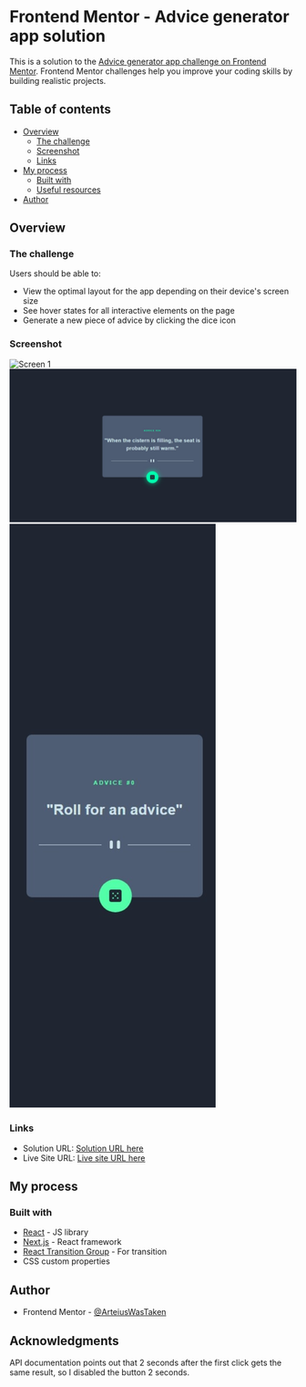# Frontend Mentor - Advice generator app solution

This is a solution to the [Advice generator app challenge on Frontend Mentor](https://www.frontendmentor.io/challenges/advice-generator-app-QdUG-13db). Frontend Mentor challenges help you improve your coding skills by building realistic projects.

## Table of contents

- [Overview](#overview)
  - [The challenge](#the-challenge)
  - [Screenshot](#screenshot)
  - [Links](#links)
- [My process](#my-process)
  - [Built with](#built-with)
  - [Useful resources](#useful-resources)
- [Author](#author)

## Overview

### The challenge

Users should be able to:

- View the optimal layout for the app depending on their device's screen size
- See hover states for all interactive elements on the page
- Generate a new piece of advice by clicking the dice icon

### Screenshot

![Screen 1](./screenshot1.jpg)
![Screen 2](./screenshot2.jpg)
![Screen 3](./screenshot3.jpg)

### Links

- Solution URL: [Solution URL here](https://github.com/ArteiusWorkshop/FM-faq-accordion-card)
- Live Site URL: [Live site URL here](https://fm-faq-accordion-card-eosin.vercel.app/)

## My process

### Built with

- [React](https://reactjs.org/) - JS library
- [Next.js](https://nextjs.org/) - React framework
- [React Transition Group](https://reactcommunity.org/react-transition-group/) - For transition
- CSS custom properties

## Author

- Frontend Mentor - [@ArteiusWasTaken](https://www.frontendmentor.io/profile/ArteiusWasTaken)

## Acknowledgments

API documentation points out that 2 seconds after the first click gets the same result, so I disabled the button 2 seconds.
